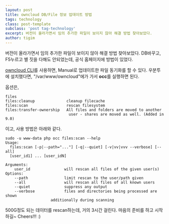 ```yaml
--- 
layout: post  
title: owncloud DB/File 정보 업데이트 방법  
tags: technology  
class: post-template
subclass: 'post tag-technology'  
excerpt: 버전이 올라가면서 임의 추가한 파일이 보이지 않아 해결 방법 찾아보았다.     
author: tigim   
---  
```

  
버전이 올라가면서 임의 추가한 파일이 보이지 않아 해결 방법 찾아보았다. DB바꾸고, F5누르고 별 짓을 다해도 안되었는데, 공식 홈페이지에 방법이 있었다.  
  
[owncloud CLI](https://doc.owncloud.org/server/9.0/admin_manual/configuration_server/occ_command.html#file-operations)를 사용하면, Manual로 업데이트한 파일 동기화를 할 수 있다. 우분투에 설치했다면, "/var/www/owncloud"에가 가서 **occ**를 실행하면 된다.  
  
옵션은,  

	files
	files:cleanup              cleanup filecache
	files:scan                 rescan filesystem
	files:transfer-ownership   All files and folders are moved to another
								user - shares are moved as well. (Added in 9.0)
  
이고, 사용 방법은 아래와 같다.  

	sudo -u www-data php occ files:scan --help
	Usage:
	  files:scan [-p|--path="..."] [-q|--quiet] [-v|vv|vvv --verbose] [--all]
	  [user_id1] ... [user_idN]
	
	Arguments:
		user_id               will rescan all files of the given user(s)
	Options:
		--path                limit rescan to the user/path given
		--all                 will rescan all files of all known users
		--quiet               suppress any output
		--verbose             files and directories being processed are shown
                        additionally during scanning  
                        
500G정도 되는 데이터를 rescan하는데, 거의 3시간 걸린다. 마음의 준비를 하고 시작하길~ Cheers!!! :)  

